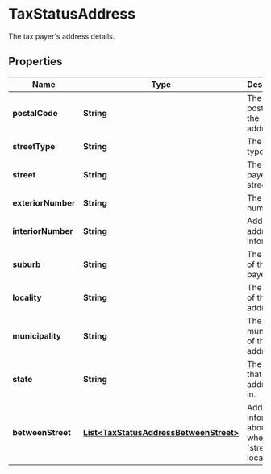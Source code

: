 

# TaxStatusAddress

The tax payer's address details.

## Properties

| Name | Type | Description | Notes |
|------------ | ------------- | ------------- | -------------|
|**postalCode** | **String** | The postcode of the address. |  |
|**streetType** | **String** | The &#x60;street&#x60; type. |  [optional] |
|**street** | **String** | The tax payers street. |  [optional] |
|**exteriorNumber** | **String** | The street number. |  [optional] |
|**interiorNumber** | **String** | Additional address information. |  [optional] |
|**suburb** | **String** | The suburb of the tax payer. |  [optional] |
|**locality** | **String** | The locality of the address. |  [optional] |
|**municipality** | **String** | The municipality of the address. |  [optional] |
|**state** | **String** | The state that the address is in. |  [optional] |
|**betweenStreet** | [**List&lt;TaxStatusAddressBetweenStreet&gt;**](TaxStatusAddressBetweenStreet.md) | Additional information about where the &#x60;street&#x60; is located. |  [optional] |



